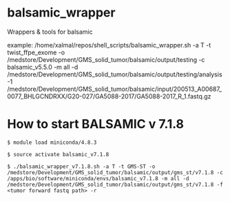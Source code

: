 # balsamic_wrapper
Wrappers &amp; tools for balsamic

example:
/home/xalmal/repos/shell_scripts/balsamic_wrapper.sh -a T -t twist_ffpe_exome -o /medstore/Development/GMS_solid_tumor/balsamic/output/testing -c balsamic_v5.5.0 -m all -d /medstore/Development/GMS_solid_tumor/balsamic/output/testing/analysis -1 /medstore/Development/GMS_solid_tumor/balsamic/input/200513_A00687_0077_BHLGCNDRXX/G20-027/GA5088-2017/GA5088-2017_R_1.fastq.gz


# How to start BALSAMIC v 7.1.8

`$ module load miniconda/4.8.3`

`$ source activate balsamic_v7.1.8`

`$ ./balsamic_wrapper_v7.1.8.sh -a T -t GMS-ST -o /medstore/Development/GMS_solid_tumor/balsamic/output/gms_st/v7.1.8 -c /apps/bio/software/miniconda/envs/balsamic_v7.1.8 -m all -d /medstore/Development/GMS_solid_tumor/balsamic/output/gms_st/v7.1.8 -f <tumor forward fastq path> -r`
